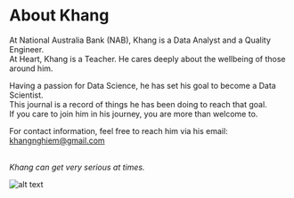 # About Khang

At National Australia Bank (NAB), Khang is a Data Analyst and a Quality Engineer.\
At Heart, Khang is a Teacher. He cares deeply about the wellbeing of those around him.

Having a passion for Data Science, he has set his goal to become a Data Scientist.\
This journal is a record of things he has been doing to reach that goal.\
If you care to join him in his journey, you are more than welcome to.

For contact information, feel free to reach him via his email: <khangnghiem@gmail.com>

</br>
<i>Khang can get very serious at times.</i>

![alt text](images/intro-2.png)
